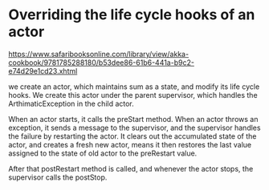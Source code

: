 # Overriding the life cycle hooks of an actor

https://www.safaribooksonline.com/library/view/akka-cookbook/9781785288180/b53dee86-61b6-441a-b9c2-e74d29e1cd23.xhtml

we create an actor, which maintains sum as a state, and modify its life cycle hooks. We create this actor under the parent supervisor, which handles the ArthimaticException in the child actor. 

When an actor starts, it calls the preStart method.
When an actor throws an exception, it sends a message to the supervisor, and the supervisor handles the failure by restarting the actor. It clears out the accumulated state of the actor, and creates a fresh new actor, means it then restores the last value assigned to the state of old actor to the preRestart value.

After that postRestart method is called, and whenever the actor stops, the supervisor calls the postStop.
